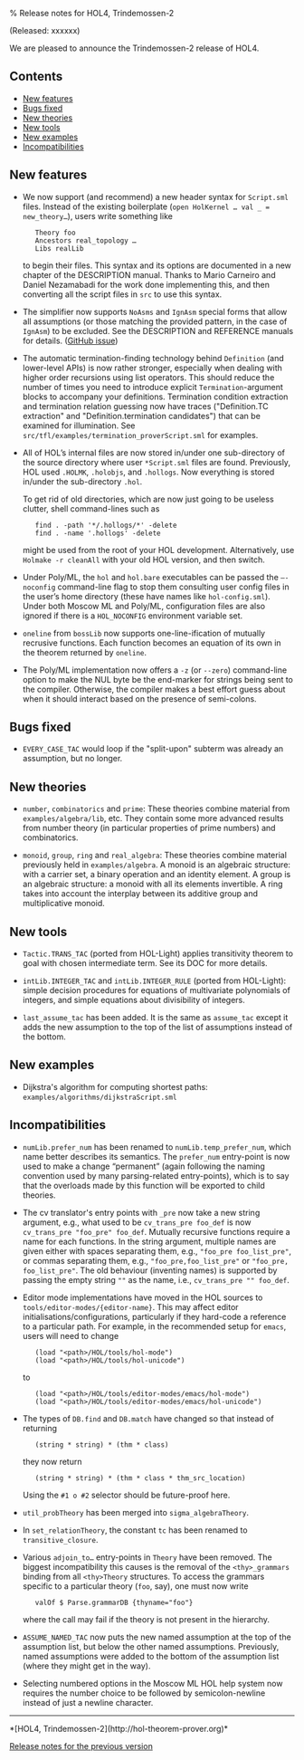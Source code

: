 % Release notes for HOL4, Trindemossen-2

<!-- search and replace ?????? strings corresponding to release name -->
<!-- indent code within bulleted lists to column 11 -->

(Released: xxxxxx)

We are pleased to announce the Trindemossen-2 release of HOL4.

Contents
--------

-   [New features](#new-features)
-   [Bugs fixed](#bugs-fixed)
-   [New theories](#new-theories)
-   [New tools](#new-tools)
-   [New examples](#new-examples)
-   [Incompatibilities](#incompatibilities)

New features
-------------

-   We now support (and recommend) a new header syntax for `Script.sml` files.
    Instead of the existing boilerplate (`open HolKernel … val _ = new_theory…`), users write something like

           Theory foo
           Ancestors real_topology …
           Libs realLib

    to begin their files.
    This syntax and its options are documented in a new chapter of the DESCRIPTION manual.
    Thanks to Mario Carneiro and Daniel Nezamabadi for the work done implementing this, and then converting all the script files in `src` to use this syntax.

-   The simplifier now supports `NoAsms` and `IgnAsm` special forms that allow all assumptions (or those matching the provided pattern, in the case of `IgnAsm`) to be excluded.
    See the DESCRIPTION and REFERENCE manuals for details.
    ([GitHub issue](https://github.com/HOL-Theorem-Prover/HOL/issues/1220))

-   The automatic termination-finding technology behind `Definition`
    (and lower-level APIs) is now rather stronger, especially when
    dealing with higher order recursions using list operators.  This
    should reduce the number of times you need to introduce explicit
    `Termination`-argument blocks to accompany your
    definitions. Termination condition extraction and termination
    relation guessing now have traces ("Definition.TC extraction" and
    "Definition.termination candidates") that can be examined for illumination.
    See `src/tfl/examples/termination_proverScript.sml` for examples.

-   All of HOL’s internal files are now stored in/under one sub-directory of the source directory where user `*Script.sml` files are found.
    Previously, HOL used `.HOLMK`, `.holobjs`, and `.hollogs`.
    Now everything is stored in/under the sub-directory `.hol`.

    To get rid of old directories, which are now just going to be useless clutter, shell command-lines such as

           find . -path '*/.hollogs/*' -delete
           find . -name '.hollogs' -delete

    might be used from the root of your HOL development.
    Alternatively, use `Holmake -r cleanAll` with your old HOL version, and then switch.

-   Under Poly/ML, the `hol` and `hol.bare` executables can be passed the `–-noconfig` command-line flag to stop them consulting user config files in the user’s home directory (these have names like `hol-config.sml`).
    Under both Moscow ML and Poly/ML, configuration files are also ignored if there is a  `HOL_NOCONFIG` environment variable set.

-   `oneline` from `bossLib` now supports one-line-ification of mutually recrusive functions.
    Each function becomes an equation of its own in the theorem returned by `oneline`.

-   The Poly/ML implementation now offers a `-z` (or `--zero`) command-line option to make the NUL byte be the end-marker for strings being sent to the compiler.
    Otherwise, the compiler makes a best effort guess about when it should interact based on the presence of semi-colons.

Bugs fixed
-----------

- `EVERY_CASE_TAC` would loop if the "split-upon" subterm was already an assumption, but no longer.


New theories
-------------

- `number`, `combinatorics` and `prime`: These theories combine material
   from `examples/algebra/lib`, etc.
   They contain some more advanced results from number theory (in particular properties of prime numbers) and combinatorics.

- `monoid`, `group`, `ring` and `real_algebra`: These theories combine
   material previously held in `examples/algebra`.
   A monoid is an algebraic structure: with a carrier set, a binary operation and an identity element.
   A group is an algebraic structure: a monoid with all its elements invertible.
   A ring takes into account the interplay between its additive group and multiplicative monoid.

New tools
----------

- `Tactic.TRANS_TAC` (ported from HOL-Light) applies transitivity theorem to goal
  with chosen intermediate term. See its DOC for more details.

- `intLib.INTEGER_TAC` and `intLib.INTEGER_RULE` (ported from HOL-Light): simple
  decision procedures for equations of multivariate polynomials of integers, and
  simple equations about divisibility of integers.

- `last_assume_tac` has been added. It is the same as `assume_tac` except it adds
  the new assumption to the top of the list of assumptions instead of the bottom.

New examples
-------------

- Dijkstra's algorithm for computing shortest paths: `examples/algorithms/dijkstraScript.sml`

Incompatibilities
------------------

-   `numLib.prefer_num` has been renamed to `numLib.temp_prefer_num`, which name better describes its semantics.
    The `prefer_num` entry-point is now used to make a change “permanent” (again following the naming convention used by many parsing-related entry-points), which is to say that the overloads made by this function will be exported to child theories.

-   The cv translator's entry points with `_pre` now take a new string argument, e.g., what used to be `cv_trans_pre foo_def` is now `cv_trans_pre "foo_pre" foo_def`.
    Mutually recursive functions require a name for each functions. In the string argument, multiple names are given either with
    spaces separating them, e.g., `"foo_pre foo_list_pre"`, or commas separating them, e.g., `"foo_pre,foo_list_pre"` or `"foo_pre, foo_list_pre"`.
    The old behaviour (inventing names) is supported by passing the empty string `""` as the name, i.e., `cv_trans_pre "" foo_def`.

-   Editor mode implementations have moved in the HOL sources to `tools/editor-modes/{editor-name}`.
    This may affect editor initialisations/configurations, particularly if they hard-code a reference to a particular path.
    For example, in the recommended setup for `emacs`, users will need to change

           (load "<path>/HOL/tools/hol-mode")
           (load "<path>/HOL/tools/hol-unicode")

    to

           (load "<path>/HOL/tools/editor-modes/emacs/hol-mode")
           (load "<path>/HOL/tools/editor-modes/emacs/hol-unicode")

-   The types of `DB.find` and `DB.match` have changed so that instead of returning

           (string * string) * (thm * class)

    they now return

           (string * string) * (thm * class * thm_src_location)

    Using the `#1 o #2` selector should be future-proof here.

-   `util_probTheory` has been merged into `sigma_algebraTheory`.

-   In `set_relationTheory`, the constant `tc` has been renamed to `transitive_closure`.

-   Various `adjoin_to…` entry-points in `Theory` have been removed.
    The biggest incompatibility this causes is the removal of the `<thy>_grammars` binding from all `<thy>Theory` structures.
    To access the grammars specific to a particular theory (`foo`, say), one must now write

           valOf $ Parse.grammarDB {thyname="foo"}

    where the call may fail if the theory is not present in the hierarchy.

-   `ASSUME_NAMED_TAC` now puts the new named assumption at the top of the assumption list, but below the other named assumptions.
    Previously, named assumptions were added to the bottom of the assumption list (where they might get in the way).

-   Selecting numbered options in the Moscow ML HOL help system now requires the number choice to be followed by semicolon-newline instead of just a newline character.

* * * * *

<div class="footer">
*[HOL4, Trindemossen-2](http://hol-theorem-prover.org)*

[Release notes for the previous version](trindemossen-1.release.html)

</div>
